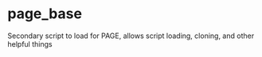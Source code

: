 # page_base
Secondary script to load for PAGE, allows script loading, cloning, and other helpful things
